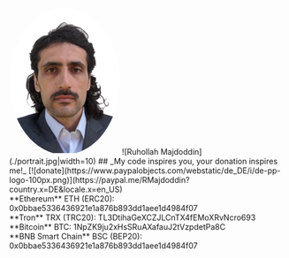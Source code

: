 <img src="./portrait.jpg" height="auto" width="200" style="border-radius:50%">
![Ruhollah Majdoddin](./portrait.jpg|width=10)
## _My code inspires you, your donation inspires me!_ 
[![donate](https://www.paypalobjects.com/webstatic/de_DE/i/de-pp-logo-100px.png)](https://paypal.me/RMajdoddin?country.x=DE&locale.x=en_US)<br>
**Ethereum** ETH (ERC20): 0x0bbae5336436921e1a876b893dd1aee1d4984f07 <br>
**Tron** TRX (TRC20): TL3DtihaGeXCZJLCnTX4fEMoXRvNcro693 <br>
**Bitcoin** BTC: 1NpZK9ju2xHsSRuAXafauJ2tVzpdetPa8C <br>
**BNB Smart Chain** BSC (BEP20): 0x0bbae5336436921e1a876b893dd1aee1d4984f07
